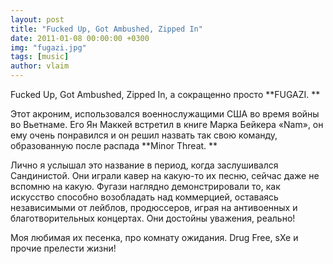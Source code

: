 ```yaml
---
layout: post
title: "Fucked Up, Got Ambushed, Zipped In"
date: 2011-01-08 00:00:00 +0300
img: "fugazi.jpg"
tags: [music]
author: vlaim
---
```


Fucked Up, Got Ambushed, Zipped In, а сокращенно просто **FUGAZI. **

Этот акроним, использовался военнослужащими США во время войны во Вьетнаме. Его Ян Маккей встретил в книге Марка Бейкера «Nam», он ему очень понравился и он решил назвать так свою команду, образованную после распада **Minor Threat. **

Лично я услышал это название в период, когда заслушивался Сандинистой. Они играли кавер на какую-то их песню, сейчас даже не вспомню на какую. Фугази наглядно демонстрировали то, как искусство способно возобладать над коммерцией, оставаясь независимыми от лейблов, продюссеров, играя на антивоенных и благотворительных концертах. Они достойны уважения, реально!

Моя любимая их песенка, про комнату ожидания. Drug Free, sXe и прочие прелести жизни!